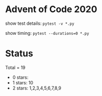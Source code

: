 Advent of Code 2020
===================

show test details:
```pytest -v *.py```

show timing:
```pytest --durations=0 *.py```

Status
======

Total = 19

- 0 stars:
- 1 stars: 10
- 2 stars: 1,2,3,4,5,6,7,8,9